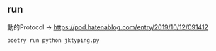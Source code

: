 run
----------------------------------------
動的Protocol -> https://pod.hatenablog.com/entry/2019/10/12/091412
```sh
poetry run python jktyping.py
```
